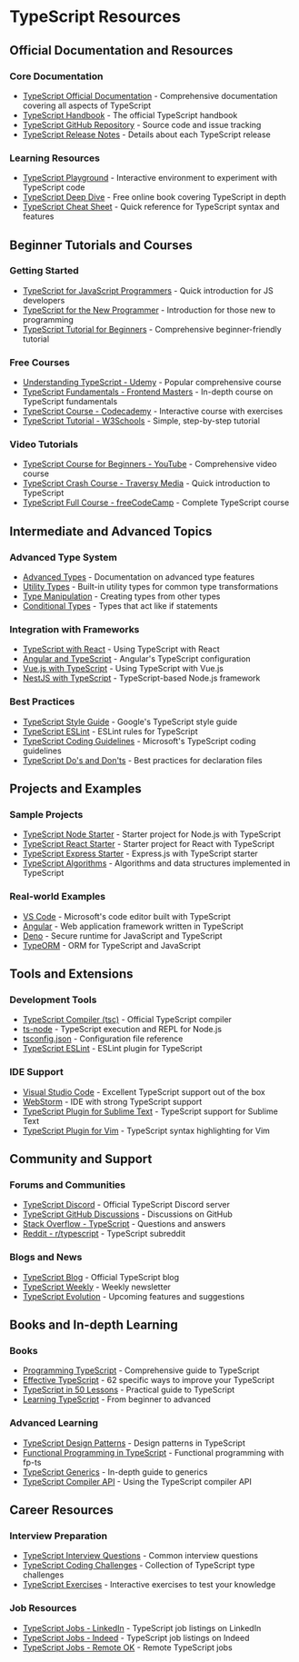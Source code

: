 # TypeScript Resources

## Official Documentation and Resources

### Core Documentation
- [TypeScript Official Documentation](https://www.typescriptlang.org/docs/) - Comprehensive documentation covering all aspects of TypeScript
- [TypeScript Handbook](https://www.typescriptlang.org/docs/handbook/intro.html) - The official TypeScript handbook
- [TypeScript GitHub Repository](https://github.com/microsoft/TypeScript) - Source code and issue tracking
- [TypeScript Release Notes](https://www.typescriptlang.org/docs/handbook/release-notes/overview.html) - Details about each TypeScript release

### Learning Resources
- [TypeScript Playground](https://www.typescriptlang.org/play) - Interactive environment to experiment with TypeScript code
- [TypeScript Deep Dive](https://basarat.gitbook.io/typescript/) - Free online book covering TypeScript in depth
- [TypeScript Cheat Sheet](https://www.typescriptlang.org/cheatsheets) - Quick reference for TypeScript syntax and features

## Beginner Tutorials and Courses

### Getting Started
- [TypeScript for JavaScript Programmers](https://www.typescriptlang.org/docs/handbook/typescript-in-5-minutes.html) - Quick introduction for JS developers
- [TypeScript for the New Programmer](https://www.typescriptlang.org/docs/handbook/typescript-from-scratch.html) - Introduction for those new to programming
- [TypeScript Tutorial for Beginners](https://www.tutorialspoint.com/typescript/index.htm) - Comprehensive beginner-friendly tutorial

### Free Courses
- [Understanding TypeScript - Udemy](https://www.udemy.com/course/understanding-typescript/) - Popular comprehensive course
- [TypeScript Fundamentals - Frontend Masters](https://frontendmasters.com/courses/typescript-v3/) - In-depth course on TypeScript fundamentals
- [TypeScript Course - Codecademy](https://www.codecademy.com/learn/learn-typescript) - Interactive course with exercises
- [TypeScript Tutorial - W3Schools](https://www.w3schools.com/typescript/) - Simple, step-by-step tutorial

### Video Tutorials
- [TypeScript Course for Beginners - YouTube](https://www.youtube.com/watch?v=BwuLxPH8IDs) - Comprehensive video course
- [TypeScript Crash Course - Traversy Media](https://www.youtube.com/watch?v=rAy_3SIqT-E) - Quick introduction to TypeScript
- [TypeScript Full Course - freeCodeCamp](https://www.youtube.com/watch?v=30LWjhZzg50) - Complete TypeScript course

## Intermediate and Advanced Topics

### Advanced Type System
- [Advanced Types](https://www.typescriptlang.org/docs/handbook/advanced-types.html) - Documentation on advanced type features
- [Utility Types](https://www.typescriptlang.org/docs/handbook/utility-types.html) - Built-in utility types for common type transformations
- [Type Manipulation](https://www.typescriptlang.org/docs/handbook/2/types-from-types.html) - Creating types from other types
- [Conditional Types](https://www.typescriptlang.org/docs/handbook/2/conditional-types.html) - Types that act like if statements

### Integration with Frameworks
- [TypeScript with React](https://www.typescriptlang.org/docs/handbook/react.html) - Using TypeScript with React
- [Angular and TypeScript](https://angular.io/guide/typescript-configuration) - Angular's TypeScript configuration
- [Vue.js with TypeScript](https://vuejs.org/guide/typescript/overview.html) - Using TypeScript with Vue.js
- [NestJS with TypeScript](https://docs.nestjs.com/) - TypeScript-based Node.js framework

### Best Practices
- [TypeScript Style Guide](https://google.github.io/styleguide/tsguide.html) - Google's TypeScript style guide
- [TypeScript ESLint](https://github.com/typescript-eslint/typescript-eslint) - ESLint rules for TypeScript
- [TypeScript Coding Guidelines](https://github.com/microsoft/TypeScript/wiki/Coding-guidelines) - Microsoft's TypeScript coding guidelines
- [TypeScript Do's and Don'ts](https://www.typescriptlang.org/docs/handbook/declaration-files/do-s-and-don-ts.html) - Best practices for declaration files

## Projects and Examples

### Sample Projects
- [TypeScript Node Starter](https://github.com/microsoft/TypeScript-Node-Starter) - Starter project for Node.js with TypeScript
- [TypeScript React Starter](https://github.com/microsoft/TypeScript-React-Starter) - Starter project for React with TypeScript
- [TypeScript Express Starter](https://github.com/ljlm0402/typescript-express-starter) - Express.js with TypeScript starter
- [TypeScript Algorithms](https://github.com/trekhleb/javascript-algorithms) - Algorithms and data structures implemented in TypeScript

### Real-world Examples
- [VS Code](https://github.com/microsoft/vscode) - Microsoft's code editor built with TypeScript
- [Angular](https://github.com/angular/angular) - Web application framework written in TypeScript
- [Deno](https://github.com/denoland/deno) - Secure runtime for JavaScript and TypeScript
- [TypeORM](https://github.com/typeorm/typeorm) - ORM for TypeScript and JavaScript

## Tools and Extensions

### Development Tools
- [TypeScript Compiler (tsc)](https://www.typescriptlang.org/docs/handbook/compiler-options.html) - Official TypeScript compiler
- [ts-node](https://github.com/TypeStrong/ts-node) - TypeScript execution and REPL for Node.js
- [tsconfig.json](https://www.typescriptlang.org/tsconfig) - Configuration file reference
- [TypeScript ESLint](https://typescript-eslint.io/) - ESLint plugin for TypeScript

### IDE Support
- [Visual Studio Code](https://code.visualstudio.com/) - Excellent TypeScript support out of the box
- [WebStorm](https://www.jetbrains.com/webstorm/) - IDE with strong TypeScript support
- [TypeScript Plugin for Sublime Text](https://github.com/Microsoft/TypeScript-Sublime-Plugin) - TypeScript support for Sublime Text
- [TypeScript Plugin for Vim](https://github.com/leafgarland/typescript-vim) - TypeScript syntax highlighting for Vim

## Community and Support

### Forums and Communities
- [TypeScript Discord](https://discord.com/invite/typescript) - Official TypeScript Discord server
- [TypeScript GitHub Discussions](https://github.com/microsoft/TypeScript/discussions) - Discussions on GitHub
- [Stack Overflow - TypeScript](https://stackoverflow.com/questions/tagged/typescript) - Questions and answers
- [Reddit - r/typescript](https://www.reddit.com/r/typescript/) - TypeScript subreddit

### Blogs and News
- [TypeScript Blog](https://devblogs.microsoft.com/typescript/) - Official TypeScript blog
- [TypeScript Weekly](https://www.typescript-weekly.com/) - Weekly newsletter
- [TypeScript Evolution](https://github.com/microsoft/TypeScript/issues?q=is%3Aissue+is%3Aopen+label%3A%22Suggestion%22) - Upcoming features and suggestions

## Books and In-depth Learning

### Books
- [Programming TypeScript](https://www.oreilly.com/library/view/programming-typescript/9781492037644/) - Comprehensive guide to TypeScript
- [Effective TypeScript](https://effectivetypescript.com/) - 62 specific ways to improve your TypeScript
- [TypeScript in 50 Lessons](https://typescript-book.com/) - Practical guide to TypeScript
- [Learning TypeScript](https://www.oreilly.com/library/view/learning-typescript/9781098110321/) - From beginner to advanced

### Advanced Learning
- [TypeScript Design Patterns](https://refactoring.guru/design-patterns/typescript) - Design patterns in TypeScript
- [Functional Programming in TypeScript](https://gcanti.github.io/fp-ts/) - Functional programming with fp-ts
- [TypeScript Generics](https://www.typescriptlang.org/docs/handbook/2/generics.html) - In-depth guide to generics
- [TypeScript Compiler API](https://github.com/microsoft/TypeScript/wiki/Using-the-Compiler-API) - Using the TypeScript compiler API

## Career Resources

### Interview Preparation
- [TypeScript Interview Questions](https://github.com/learning-zone/typescript-interview-questions) - Common interview questions
- [TypeScript Coding Challenges](https://github.com/type-challenges/type-challenges) - Collection of TypeScript type challenges
- [TypeScript Exercises](https://typescript-exercises.github.io/) - Interactive exercises to test your knowledge

### Job Resources
- [TypeScript Jobs - LinkedIn](https://www.linkedin.com/jobs/typescript-jobs) - TypeScript job listings on LinkedIn
- [TypeScript Jobs - Indeed](https://www.indeed.com/q-typescript-jobs.html) - TypeScript job listings on Indeed
- [TypeScript Jobs - Remote OK](https://remoteok.com/remote-typescript-jobs) - Remote TypeScript jobs

